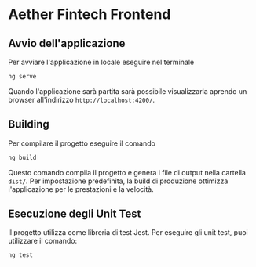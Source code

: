 # Aether Fintech Frontend

## Avvio dell'applicazione

Per avviare l'applicazione in locale eseguire nel terminale

```bash
ng serve
```

Quando l'applicazione sarà partita sarà possibile visualizzarla aprendo un browser all'indirizzo `http://localhost:4200/`.

## Building

Per compilare il progetto eseguire il comando

```bash
ng build
```

Questo comando compila il progetto e genera i file di output nella cartella `dist/`. Per impostazione predefinita, la build di produzione ottimizza l'applicazione per le prestazioni e la velocità.

## Esecuzione degli Unit Test

Il progetto utilizza come libreria di test Jest. Per eseguire gli unit test, puoi utilizzare il comando:

```bash
ng test
```
